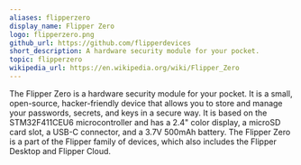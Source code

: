 ```yaml
---
aliases: flipperzero
display_name: Flipper Zero
logo: flipperzero.png
github_url: https://github.com/flipperdevices
short_description: A hardware security module for your pocket. 
topic: flipperzero
wikipedia_url: https://en.wikipedia.org/wiki/Flipper_Zero
---
```

The Flipper Zero is a hardware security module for your pocket. It is a small, open-source, hacker-friendly device that allows you to store and manage your passwords, secrets, and keys in a secure way. It is based on the STM32F411CEU6 microcontroller and has a 2.4" color display, a microSD card slot, a USB-C connector, and a 3.7V 500mAh battery. The Flipper Zero is a part of the Flipper family of devices, which also includes the Flipper Desktop and Flipper Cloud.